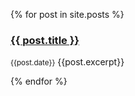{% for post in site.posts %}

### [{{ post.title }}]({{post.url}})
<small>{{post.date}}</small> 
{{post.excerpt}}

{% endfor %}
